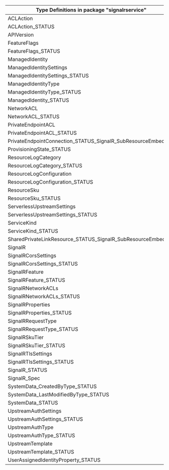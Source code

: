 | Type Definitions in package "signalrservice"                 | v1api20211001 | v1beta20211001 |
|--------------------------------------------------------------|---------------|----------------|
| ACLAction                                                    | v1api20211001 | v1beta20211001 |
| ACLAction_STATUS                                             | v1api20211001 | v1beta20211001 |
| APIVersion                                                   | v1api20211001 | v1beta20211001 |
| FeatureFlags                                                 | v1api20211001 | v1beta20211001 |
| FeatureFlags_STATUS                                          | v1api20211001 | v1beta20211001 |
| ManagedIdentity                                              | v1api20211001 | v1beta20211001 |
| ManagedIdentitySettings                                      | v1api20211001 | v1beta20211001 |
| ManagedIdentitySettings_STATUS                               | v1api20211001 | v1beta20211001 |
| ManagedIdentityType                                          | v1api20211001 | v1beta20211001 |
| ManagedIdentityType_STATUS                                   | v1api20211001 | v1beta20211001 |
| ManagedIdentity_STATUS                                       | v1api20211001 | v1beta20211001 |
| NetworkACL                                                   | v1api20211001 | v1beta20211001 |
| NetworkACL_STATUS                                            | v1api20211001 | v1beta20211001 |
| PrivateEndpointACL                                           | v1api20211001 | v1beta20211001 |
| PrivateEndpointACL_STATUS                                    | v1api20211001 | v1beta20211001 |
| PrivateEndpointConnection_STATUS_SignalR_SubResourceEmbedded | v1api20211001 | v1beta20211001 |
| ProvisioningState_STATUS                                     | v1api20211001 | v1beta20211001 |
| ResourceLogCategory                                          | v1api20211001 | v1beta20211001 |
| ResourceLogCategory_STATUS                                   | v1api20211001 | v1beta20211001 |
| ResourceLogConfiguration                                     | v1api20211001 | v1beta20211001 |
| ResourceLogConfiguration_STATUS                              | v1api20211001 | v1beta20211001 |
| ResourceSku                                                  | v1api20211001 | v1beta20211001 |
| ResourceSku_STATUS                                           | v1api20211001 | v1beta20211001 |
| ServerlessUpstreamSettings                                   | v1api20211001 | v1beta20211001 |
| ServerlessUpstreamSettings_STATUS                            | v1api20211001 | v1beta20211001 |
| ServiceKind                                                  | v1api20211001 | v1beta20211001 |
| ServiceKind_STATUS                                           | v1api20211001 | v1beta20211001 |
| SharedPrivateLinkResource_STATUS_SignalR_SubResourceEmbedded | v1api20211001 | v1beta20211001 |
| SignalR                                                      | v1api20211001 | v1beta20211001 |
| SignalRCorsSettings                                          | v1api20211001 | v1beta20211001 |
| SignalRCorsSettings_STATUS                                   | v1api20211001 | v1beta20211001 |
| SignalRFeature                                               | v1api20211001 | v1beta20211001 |
| SignalRFeature_STATUS                                        | v1api20211001 | v1beta20211001 |
| SignalRNetworkACLs                                           | v1api20211001 | v1beta20211001 |
| SignalRNetworkACLs_STATUS                                    | v1api20211001 | v1beta20211001 |
| SignalRProperties                                            | v1api20211001 | v1beta20211001 |
| SignalRProperties_STATUS                                     | v1api20211001 | v1beta20211001 |
| SignalRRequestType                                           | v1api20211001 | v1beta20211001 |
| SignalRRequestType_STATUS                                    | v1api20211001 | v1beta20211001 |
| SignalRSkuTier                                               | v1api20211001 | v1beta20211001 |
| SignalRSkuTier_STATUS                                        | v1api20211001 | v1beta20211001 |
| SignalRTlsSettings                                           | v1api20211001 | v1beta20211001 |
| SignalRTlsSettings_STATUS                                    | v1api20211001 | v1beta20211001 |
| SignalR_STATUS                                               | v1api20211001 | v1beta20211001 |
| SignalR_Spec                                                 | v1api20211001 | v1beta20211001 |
| SystemData_CreatedByType_STATUS                              | v1api20211001 | v1beta20211001 |
| SystemData_LastModifiedByType_STATUS                         | v1api20211001 | v1beta20211001 |
| SystemData_STATUS                                            | v1api20211001 | v1beta20211001 |
| UpstreamAuthSettings                                         | v1api20211001 | v1beta20211001 |
| UpstreamAuthSettings_STATUS                                  | v1api20211001 | v1beta20211001 |
| UpstreamAuthType                                             | v1api20211001 | v1beta20211001 |
| UpstreamAuthType_STATUS                                      | v1api20211001 | v1beta20211001 |
| UpstreamTemplate                                             | v1api20211001 | v1beta20211001 |
| UpstreamTemplate_STATUS                                      | v1api20211001 | v1beta20211001 |
| UserAssignedIdentityProperty_STATUS                          | v1api20211001 | v1beta20211001 |
